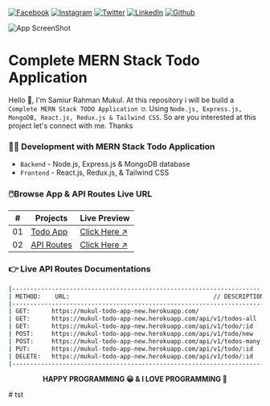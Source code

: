 <!-- social media connecting shield -->

[![Facebook][facebook-shield]][facebook-url]
[![Instagram][instagram-shield]][instagram-url]
[![Twitter][twitter-shield]][twitter-url]
[![LinkedIn][linkedin-shield]][linkedin-url]
[![Github][github-shield]][github-url]

![App ScreenShot](https://raw.githubusercontent.com/SamiurRahmanMukul/Complete-MERN-TODO-Application/master/app_screenshot_v1.png)

# Complete MERN Stack Todo Application

Hello 👋, I'm Samiur Rahman Mukul. At this repository i will be build a `Complete MERN Stack TODO Application ☋`. Using `Node.js, Express.js, MongoDB, React.js, Redux.js & Tailwind CSS`. So are you interested at this project let's connect with me. Thanks

<!-- ahead of main parts -->

### 👨‍💻 Development with MERN Stack Todo Application

- `Backend` - Node.js, Express.js & MongoDB database
- `Frontend` - React.js, Redux.js, & Tailwind CSS

<!-- project directory & live preview link -->

### 🖱️Browse App & API Routes Live URL

|  #  | Projects                                                                                                   | Live Preview                                             |
| :-: | ---------------------------------------------------------------------------------------------------------- | -------------------------------------------------------- |
| 01  | [Todo App](https://github.com/SamiurRahmanMukul/Complete-MERN-TODO-Application/tree/master/todo-fronted)   | [Click Here ↗](https://mukul-todo-app.netlify.app)       |
| 02  | [API Routes](https://github.com/SamiurRahmanMukul/Complete-MERN-TODO-Application/tree/master/todo-backend) | [Click Here ↗](https://mukul-todo-app-new.herokuapp.com) |

<!-- live api documentation -->

### 👉 Live API Routes Documentations

```sh
|--------------------------------------------------------------------------------------------------------|
| METHOD:    URL:                                        // DESCRIPTION                                  |
|--------------------------------------------------------------------------------------------------------|
| GET:      https://mukul-todo-app-new.herokuapp.com/                        // defaults welcome routes  |
| GET:      https://mukul-todo-app-new.herokuapp.com/api/v1/todos-all        // get all todos            |
| GET:      https://mukul-todo-app-new.herokuapp.com/api/v1/todo/:id         // get a single todo        |
| POST:     https://mukul-todo-app-new.herokuapp.com/api/v1/todo/new         // create a new todo        |
| POST:     https://mukul-todo-app-new.herokuapp.com/api/v1/todos-many       // create many todos        |
| PUT:      https://mukul-todo-app-new.herokuapp.com/api/v1/todo/:id         // update a todo            |
| DELETE:   https://mukul-todo-app-new.herokuapp.com/api/v1/todo/:id         // delete a todo            |
|--------------------------------------------------------------------------------------------------------|
```

<!-- my social media links -->

[facebook-url]: https://www.faceook.com/SamiurRahmanMukul
[instagram-url]: https://www.instagram.com/samiur_rahman_mukul
[twitter-url]: https://www.twitter.com/SamiurRahMukul
[linkedin-url]: https://www.linkedin.com/in/SamiurRahmanMukul
[github-url]: https://www.github.com/SamiurRahmanMukul

<!-- shield icon links -->

[facebook-shield]: https://img.shields.io/badge/-Facebook-black.svg?style=flat-square&logo=facebook&color=555&logoColor=white
[instagram-shield]: https://img.shields.io/badge/-Instagram-black.svg?style=flat-square&logo=instagram&color=555&logoColor=white
[twitter-shield]: https://img.shields.io/badge/-Twitter-black.svg?style=flat-square&logo=twitter&color=555&logoColor=white
[linkedin-shield]: https://img.shields.io/badge/-LinkedIn-black.svg?style=flat-square&logo=linkedin&colorB=555
[github-shield]: https://img.shields.io/badge/-Github-black.svg?style=flat-square&logo=github&color=555&logoColor=white

<p align="center">
  <strong> HAPPY PROGRAMMING 😀 & I LOVE PROGRAMMING 💖 </strong>
</p>
#   t s t  
 